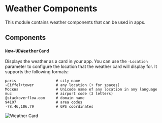 # Weather Components

This module contains weather components that can be used in apps. 

## Components 

### `New-UDWeatherCard`

Displays the weather as a card in your app. You can use the `-Location` parameter to configure the location that the weather card will display for. It supports the following formats: 

```
paris                  # city name
~Eiffel+tower          # any location (+ for spaces)
Москва                 # Unicode name of any location in any language
muc                    # airport code (3 letters)
@stackoverflow.com     # domain name
94107                  # area codes
-78.46,106.79          # GPS coordinates
```

![Weather Card](https://raw.githubusercontent.com/ironmansoftware/scripts/main/images/Msic/Weather.Apps.png)